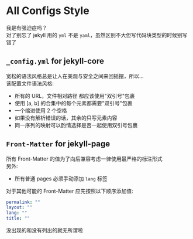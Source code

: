 # All Configs Style

我是有强迫症吗？\
对了别忘了 jekyll 用的 `yml` 不是 `yaml`，虽然区别不大但写代码块类型的时候别写错了

## `_config.yml` for jekyll-core

宽松的语法风格总是让人在美观与安全之间来回摇摆，所以...\
该配置文件语法风格:

- 所有的 URL，文件相对路径 都应该使用"双引号"包裹
- 使用 [a, b] 的合集中的每个元素都需要"双引号"包裹
- 一个缩进使用 2 个空格
- 如果没有解析错误的话，其余的只写元素内容
- 同一序列的映射可以酌情选择是否一起使用双引号包裹

## `Front-Matter` for jekyll-page

所有 Front-Matter 的值为了向后兼容考虑一律使用最严格的标注形式\
另外:

- 所有普通 pages 必须手动添加 `lang` 标签

对于其他可能的 Front-Matter 应先按照以下顺序添加值:

```yml
permalink: ""
layout: ""
lang: ""
title: ""
```

没出现的和没有列出的就无所谓啦

